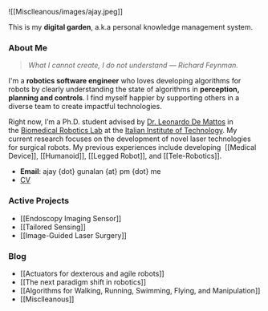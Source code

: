 ![[Misclleanous/images/ajay.jpeg]]


This is my **digital garden**, a.k.a personal knowledge management system.

### About Me

> *What I cannot create, I do not understand — Richard Feynman.*

I'm a **robotics software engineer** who loves developing algorithms for robots by clearly understanding the state of algorithms in **perception, planning and controls**. I find myself happier by supporting others in a diverse team to create impactful technologies.


Right now, I’m a Ph.D. student advised by [Dr. Leonardo De Mattos](https://www.iit.it/people/leonardo-demattos) in the [Biomedical Robotics Lab](https://advr.iit.it/index.php/research/biomedical-robotics) at the [Italian Institute of Technology](https://iit.it/). My current research focuses on the development of novel laser technologies for surgical robots. My previous experiences include developing  [[Medical Device]], [[Humanoid]], [[Legged Robot]], and [[Tele-Robotics]].


- **Email**: ajay {dot} gunalan {at} pm {dot} me
- [CV](https://ajaygunalan.github.io/assets/ajayg_cv.pdf)

### Active Projects
- [[Endoscopy Imaging Sensor]]
- [[Tailored Sensing]]
- [[Image-Guided Laser Surgery]]


### Blog
- [[Actuators for dexterous and agile robots]]
- [[The next paradigm shift in robotics]]
- [[Algorithms for Walking, Running, Swimming, Flying, and Manipulation]]
- [[Misclleanous]]